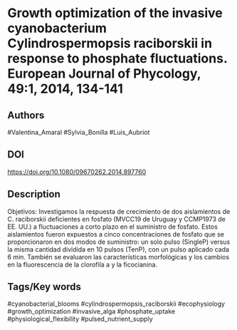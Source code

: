 # Growth optimization of the invasive cyanobacterium Cylindrospermopsis raciborskii in response to phosphate fluctuations. European Journal of Phycology, 49:1, 2014, 134-141
## Authors
#Valentina_Amaral #Sylvia_Bonilla #Luis_Aubriot 
## DOI
 https://doi.org/10.1080/09670262.2014.897760
## Description
Objetivos: Investigamos la respuesta de crecimiento de dos aislamientos de C. raciborskii deficientes en fosfato (MVCC19 de Uruguay y CCMP1973 de EE. UU.) a fluctuaciones a corto plazo en el suministro de fosfato. Estos aislamientos fueron expuestos a cinco concentraciones de fosfato que se proporcionaron en dos modos de suministro: un solo pulso (SingleP) versus la misma cantidad dividida en 10 pulsos (TenP), con un pulso aplicado cada 6 min. También se evaluaron las características morfológicas y los cambios en la fluorescencia de la clorofila a y la ficocianina.
## Tags/Key words
#cyanobacterial_blooms #cylindrospermopsis_raciborskii #ecophysiology #growth_optimization #invasive_alga #phosphate_uptake #physiological_flexibility #pulsed_nutrient_supply 